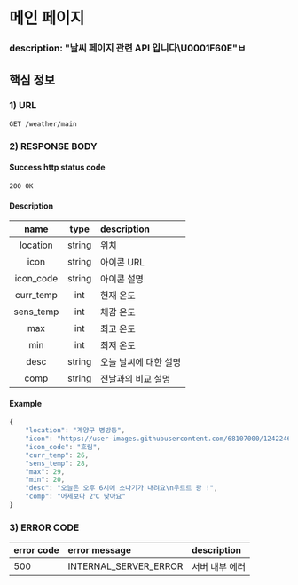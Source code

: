 # 메인 페이지

### description: "날씨 페이지 관련 API 입니다\U0001F60E"ㅂ

## 핵심 정보

### 1\) URL

```text
GET /weather/main
```

### 2\) RESPONSE BODY

#### Success http status code

`200 OK`

#### Description

| name | type | description |
| :---: | :---: | :--- |
| location | string | 위치 |
| icon | string | 아이콘 URL |
| icon\_code | string | 아이콘 설명 |
| curr\_temp | int | 현재 온도 |
| sens\_temp | int | 체감 온도 |
| max | int | 최고 온도 |
| min | int | 최저 온도 |
| desc | string | 오늘 날씨에 대한 설명 |
| comp | string | 전날과의 비교 설명 |

#### Example

```javascript
{
    "location": "계양구 병방동",
    "icon": "https://user-images.githubusercontent.com/68107000/124224687-19f86b00-db41-11eb-9090-d2b32f38fa67.png",
    "icon_code": "흐림",
    "curr_temp": 26,
    "sens_temp": 28,
    "max": 29,
    "min": 20,
    "desc": "오늘은 오후 6시에 소나기가 내려요\n우르르 쾅 !",
    "comp": "어제보다 2℃ 낮아요"
}
```

### 3\) ERROR CODE

| error code | error message | description |
| :--- | :--- | :--- |
| 500 | INTERNAL\_SERVER\_ERROR | 서버 내부 에러 |

